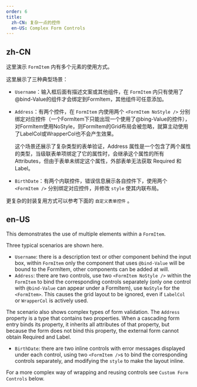 ```yaml
---
order: 6
title:
  zh-CN: 复杂一点的控件
  en-US: Complex Form Controls
---
```


## zh-CN

这里演示 `FormItem` 内有多个元素的使用方式。

这里展示了三种典型场景：

- `Username`：输入框后面有描述文案或其他组件，在 `FormItem` 内只有使用了@bind-Value的组件才会绑定到FormItem，其他组件可任意添加。
- `Address`：有两个控件，在 `FormItem` 内使用两个 `<FormItem NoStyle />` 分别绑定对应控件（一个FormItem下只能出现一个使用了@bing-Value的控件），对FormItem使用NoStyle，则FormItem的Grid布局会被忽略，就算主动使用了LabelCol或WrapperCol也不会产生效果。

  这个场景还展示了复杂类型的表单验证，Address 属性是一个包含了两个属性的类型，当级联表单项绑定了它的属性时，会继承这个属性的所有 Attributes，但由于表单未绑定这个属性，外部表单无法获取 Required 和 Label。

- `BirthDate`：有两个内联控件，错误信息展示各自控件下，使用两个 `<FormItem />` 分别绑定对应控件，并修改 `style` 使其内联布局。

更复杂的封装复用方式可以参考下面的 `自定义表单控件` 。

## en-US

This demonstrates the use of multiple elements within a `FormItem`.

Three typical scenarios are shown here.

- `Username`: there is a description text or other component behind the input box, within `FormItem` only the component that uses `@bind-Value` will be bound to the FormItem, other components can be added at will.
- `Address`: there are two controls, use two `<FormItem NoStyle />` within the `FormItem` to bind the corresponding controls separately (only one control with `@bind-Value` can appear under a FormItem), use `NoStyle` for the `<FormItem>`. This causes the grid layout to be ignored, even if `LabelCol` or `WrapperCol` is actively used.

The scenario also shows complex types of form validation. The `Address` property is a type that contains two properties. When a cascading form entry binds its property, it inherits all attributes of that property, but because the form does not bind this property, the external form cannot obtain Required and Label.

- `BirthDate`: there are two inline controls with error messages displayed under each control, using two `<FormItem />`s to bind the corresponding controls separately, and modifying the `style` to make the layout inline.

For a more complex way of wrapping and reusing controls see `Custom Form Controls` below.